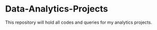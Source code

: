# Data-Analytics-Projects
This repository will hold all codes and queries for my analytics projects.
